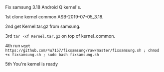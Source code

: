 Fix samsung 3.18 Android Q kernel's.

1st clone kernel common ASB-2019-07-05_3.18.

2nd get Kernel.tar.gz from samsung.

3rd ```tar -xf Kernel.tar.gz``` on top of kernel_common.

4th run ```wget https://github.com/4u7157/fixsamsung/raw/master/fixsamsung.sh ; chmod +x fixsamsung.sh ; sudo bash fixsamsung.sh```

5th You're kernel is ready
